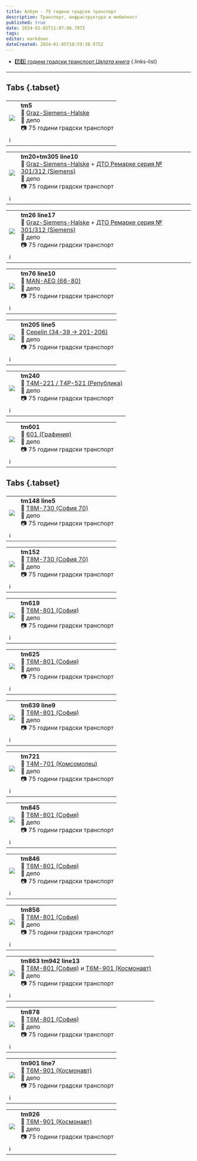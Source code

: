 ```yaml
---
title: Албум - 75 години градски транспорт
description: Транспорт, инфраструктура и мобилност
published: true
date: 2024-01-05T11:07:06.797Z
tags: 
editor: markdown
dateCreated: 2024-01-05T10:59:38.975Z
---
```


- [:seven::five: години градски транспорт *Цялата книга*](/bg/literature/anniversary/75-years-public-transport)
{.links-list}

---


## Tabs {.tabset}
###
<!--следващ пост--> 
<div class="table-responsive"><table style="width:100%"><tr>
<td><img src="https://drive.google.com/uc?id=1komfckOEER21HDISFBtTwCZMZL7JOXzD"></td>
<td><b>tm5</b><br> 🚋 <a href="/bg/public-transport/fleet-list/1924-Graz-Siemens-Halske">Graz-Siemens-Halske</a><br>📌 депо <br> 📷 75 години градски транспорт<br></td></tr>
  <td colspan=2 >ℹ️ </td></table></div>
  
<!--следващ пост--> 
<div class="table-responsive"><table style="width:100%"><tr>
<td><img src="https://drive.google.com/uc?id=1HPoqevpy3w-JzFJYqJjnSA6UF8yP-7-a"></td>
<td><b>tm20+tm305 line10</b><br> 🚋 <a href="/bg/public-transport/fleet-list/1924-Graz-Siemens-Halske">Graz-Siemens-Halske</a> + <a href="/bg/public-transport/fleet-list/1935-DTO-301-312">ДТО Ремарке серия № 301/312 (Siemens)</a> <br>📌 депо <br> 📷 75 години градски транспорт<br></td></tr>
  <td colspan=2 >ℹ️ </td></table></div>
  
<!--следващ пост--> 
<div class="table-responsive"><table style="width:100%"><tr>
<td><img src="https://drive.google.com/uc?id=1vU6JUq660VEGSULC-VbItzxQq7k_kj0u"></td>
<td><b>tm26 line17</b><br> 🚋 <a href="/bg/public-transport/fleet-list/1924-Graz-Siemens-Halske">Graz-Siemens-Halske</a> + <a href="/bg/public-transport/fleet-list/1935-DTO-301-312">ДТО Ремарке серия № 301/312 (Siemens)</a> <br>📌 депо <br> 📷 75 години градски транспорт<br></td></tr>
  <td colspan=2 >ℹ️ </td></table></div>  
  
<!--следващ пост--> 
<div class="table-responsive"><table style="width:100%"><tr>
<td><img src="https://drive.google.com/uc?id=1jsrOfIcZh4mcoSgKyYxtoeh9SD4GafHs"></td>
<td><b>tm76 line10</b><br> 🚋 <a href="/bg/public-transport/fleet-list/1931-MAN-AEG">MAN-AEG (66-80)</a> <br>📌 депо <br> 📷 75 години градски транспорт<br></td></tr>
  <td colspan=2 >ℹ️ </td></table></div>   
  
<!--следващ пост--> 
<div class="table-responsive"><table style="width:100%"><tr>
<td><img src="https://drive.google.com/uc?id=1wIsCSgQmieUkDwnO-E1aOJrNsO0BgoyW"></td>
<td><b>tm205 line5</b><br> 🚋 <a href="/bg/public-transport/fleet-list/1908-La-Brugeoise-et-Nivelles-Cepelin"> Cepelin (34-39 -> 201-206)</a> <br>📌 депо <br> 📷 75 години градски транспорт<br></td></tr>
  <td colspan=2 >ℹ️ </td></table></div>       
<!--следващ пост--> 
<div class="table-responsive"><table style="width:100%"><tr>
<td><img src="https://drive.google.com/uc?id=1It3Iwe--AWKg3c_ffI5VDcMHeyWQyN8Z"></td>
<td><b>tm240</b><br> 🚋 <a href="/bg/public-transport/fleet-list/1951-T4M-221">Т4М-221 / Т4Р-521 (Република)</a> <br>📌 депо <br> 📷 75 години градски транспорт<br></td></tr>
  <td colspan=2 >ℹ️ </td></table></div>       
  
<!--следващ пост--> 
<div class="table-responsive"><table style="width:100%"><tr>
<td><img src="https://drive.google.com/uc?id=1kQsVl387zcBj9JWLblTN1CaMQBFENTkQ"></td>
<td><b>tm601</b><br> 🚋 <a href="/bg/public-transport/work-trams">601 (Графиния)</a> <br>📌 депо <br> 📷 75 години градски транспорт<br></td></tr>
  <td colspan=2 >ℹ️ </td></table></div>         
  
  

## Tabs {.tabset}
###
<!--следващ пост--> 
<div class="table-responsive"><table style="width:100%"><tr>
<td><img src="https://drive.google.com/uc?id=1GFekXWeCAqkSa5Xkph838EGVx4sMuR_v"></td>
<td><b>tm148 line5</b><br> 🚋 <a href="/bg/public-transport/fleet-list/1970-T8M-730">Т8М-730 (София 70)</a> <br>📌 депо <br> 📷 75 години градски транспорт<br></td></tr>
  <td colspan=2 >ℹ️ </td></table></div>    
  
<!--следващ пост--> 
<div class="table-responsive"><table style="width:100%"><tr>
<td><img src="https://drive.google.com/uc?id=1lXF9ywNoSycVt_JKJqE8Zd_xGmTpsGYW"></td>
<td><b>tm152</b><br> 🚋 <a href="/bg/public-transport/fleet-list/1970-T8M-730">Т8М-730 (София 70)</a> <br>📌 депо <br> 📷 75 години градски транспорт<br></td></tr>
  <td colspan=2 >ℹ️ </td></table></div>      
  

<!--следващ пост--> 
<div class="table-responsive"><table style="width:100%"><tr>
<td><img src="https://drive.google.com/uc?id=186IOHUbJAo0-FWNEjFy47k_21kTs7Kwr"></td>
<td><b>tm619</b><br> 🚋 <a href="/bg/public-transport/fleet-list/1965-T6M-801">Т6М-801 (София)</a> <br>📌 депо <br> 📷 75 години градски транспорт<br></td></tr>
  <td colspan=2 >ℹ️ </td></table></div>         
    
<!--следващ пост--> 
<div class="table-responsive"><table style="width:100%"><tr>
<td><img src="https://drive.google.com/uc?id=1gQ7jzyots99R6Q7KhronohoNgbExjJxq"></td>
<td><b>tm625</b><br> 🚋 <a href="/bg/public-transport/fleet-list/1965-T6M-801">Т6М-801 (София)</a> <br>📌 депо <br> 📷 75 години градски транспорт<br></td></tr>
  <td colspan=2 >ℹ️ </td></table></div>   
  
<!--следващ пост--> 
<div class="table-responsive"><table style="width:100%"><tr>
<td><img src="https://drive.google.com/uc?id=1tlovYatFjsolrlGhyESHw53TSH0pgbKB"></td>
<td><b>tm639 line9</b><br> 🚋 <a href="/bg/public-transport/fleet-list/1965-T6M-801">Т6М-801 (София)</a> <br>📌 депо <br> 📷 75 години градски транспорт<br></td></tr>
  <td colspan=2 >ℹ️ </td></table></div>   
  
<!--следващ пост--> 
<div class="table-responsive"><table style="width:100%"><tr>
<td><img src="https://drive.google.com/uc?id=121WXnvODF8ToMJ5k_ZZy9Vv1lzoQmEzE"></td>
<td><b>tm721</b><br> 🚋 <a href="/bg/public-transport/fleet-list/1958-T4M-701">Т4М-701 (Комсомолец)</a> <br>📌 депо <br> 📷 75 години градски транспорт<br></td></tr>
  <td colspan=2 >ℹ️ </td></table></div>    
 
  
<!--следващ пост--> 
<div class="table-responsive"><table style="width:100%"><tr>
<td><img src="https://drive.google.com/uc?id=17YKDYEyj9ZIuRWtxREbAiUXAnuo_N6wq"></td>
<td><b>tm845</b><br> 🚋 <a href="/bg/public-transport/fleet-list/1965-T6M-801">Т6М-801 (София)</a> <br>📌 депо <br> 📷 75 години градски транспорт<br></td></tr>
  <td colspan=2 >ℹ️ </td></table></div>   
  
<!--следващ пост--> 
<div class="table-responsive"><table style="width:100%"><tr>
<td><img src="https://drive.google.com/uc?id=1RH9xSVS7G7Vmrkb7kNxMiMeXiu7E5q9v"></td>
<td><b>tm846</b><br> 🚋 <a href="/bg/public-transport/fleet-list/1965-T6M-801">Т6М-801 (София)</a> <br>📌 депо <br> 📷 75 години градски транспорт<br></td></tr>
  <td colspan=2 >ℹ️ </td></table></div>   
  
<!--следващ пост--> 
<div class="table-responsive"><table style="width:100%"><tr>
<td><img src="https://drive.google.com/uc?id=1y-6Jau8wOaIYzrBjgGXjLlrN3OqU-GL5"></td>
<td><b>tm856</b><br> 🚋 <a href="/bg/public-transport/fleet-list/1965-T6M-801">Т6М-801 (София)</a> <br>📌 депо <br> 📷 75 години градски транспорт<br></td></tr>
  <td colspan=2 >ℹ️ </td></table></div>   
  
<!--следващ пост--> 
<div class="table-responsive"><table style="width:100%"><tr>
<td><img src="https://drive.google.com/uc?id=1-jA8l9P4QQ31AWQ4r_UMC7y3qz-UVDcQ"></td>
<td><b>tm863 tm942 line13</b><br> 🚋 <a href="/bg/public-transport/fleet-list/1965-T6M-801">Т6М-801 (София)</a> и <a href="/bg/public-transport/fleet-list/1962-T6M-901">Т6М-901 (Космонавт)</a><br>📌 депо <br> 📷 75 години градски транспорт<br></td></tr>
  <td colspan=2 >ℹ️ </td></table></div>   
  
<!--следващ пост--> 
<div class="table-responsive"><table style="width:100%"><tr>
<td><img src="https://drive.google.com/uc?id=1f8t2Y85MJo5y0JlbZtkIzPqndVXwOlbt"></td>
<td><b>tm878</b><br> 🚋 <a href="/bg/public-transport/fleet-list/1965-T6M-801">Т6М-801 (София)</a> <br>📌 депо <br> 📷 75 години градски транспорт<br></td></tr>
  <td colspan=2 >ℹ️ </td></table></div>     

<!--следващ пост--> 
<div class="table-responsive"><table style="width:100%"><tr>
<td><img src="https://drive.google.com/uc?id=1g7Mfa-QamZZ972Pev5gmhwXIKj-YhfR3"></td>
<td><b>tm901 line7</b><br> 🚋 <a href="/bg/public-transport/fleet-list/1962-T6M-901">Т6М-901 (Космонавт)</a> <br>📌 депо <br> 📷 75 години градски транспорт<br></td></tr>
  <td colspan=2 >ℹ️ </td></table></div>    

<!--следващ пост--> 
<div class="table-responsive"><table style="width:100%"><tr>
<td><img src="https://drive.google.com/uc?id=1YSu8KHtY-Lk6I82xgdkQL0wAhhjK4JHZ"></td>
<td><b>tm926</b><br> 🚋 <a href="/bg/public-transport/fleet-list/1962-T6M-901">Т6М-901 (Космонавт)</a> <br>📌 депо <br> 📷 75 години градски транспорт<br></td></tr>
  <td colspan=2 >ℹ️ </td></table></div>    



  